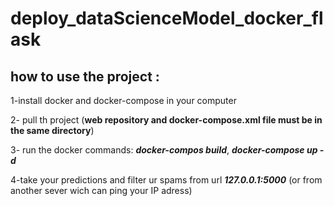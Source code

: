 # deploy_dataScienceModel_docker_flask
## how to use the project :

1-install docker and docker-compose in your computer

2- pull th project (**web repository and docker-compose.xml file  must be in the same directory**)

3- run the docker commands: ***docker-compos build***, ***docker-compose up -d***

4-take your predictions and filter ur spams from url ***127.0.0.1:5000*** (or from another sever wich can ping your IP adress) 
